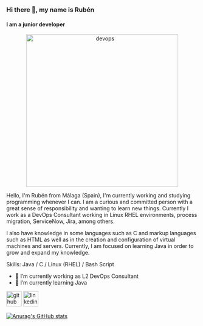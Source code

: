 
### Hi there 👋, my name is Rubén</h2>
 #### I am a junior developer

<p align="center">
  <img src="https://github.com/user-attachments/assets/995f3d4c-e2f8-4790-8611-b8f327135f10" alt="devops" width="400">
</p>

Hello, I'm Rubén from Málaga (Spain), I'm currently working and studying programming whenever I can. I am a curious and committed person with a great sense of responsibility and wanting to learn new things. Currently I work as a DevOps Consultant working in Linux RHEL environments, process migration, ServiceNow, Jira, among others.

I also have knowledge in some languages such as C and markup languages such as HTML as well as in the creation and configuration of virtual machines and servers. Currently, I am focused on learning Java in order to grow and expand my knowledge. 

Skills: Java / C / Linux (RHEL) / Bash Script

- 🔭 I’m currently working as L2 DevOps Consultant 
- 🌱 I’m currently learning Java 


[<img src='https://cdn.jsdelivr.net/npm/simple-icons@3.0.1/icons/github.svg' alt='github' height='40'>](https://github.com/rcerezo-h)  [<img src='https://cdn.jsdelivr.net/npm/simple-icons@3.0.1/icons/linkedin.svg' alt='linkedin' height='40'>](https://www.linkedin.com/in/rubendanielcerezo/)  

[![Anurag's GitHub stats](https://github-readme-stats.vercel.app/api?username=rcerezo-h)](https://github.com/anuraghazra/github-readme-stats)
